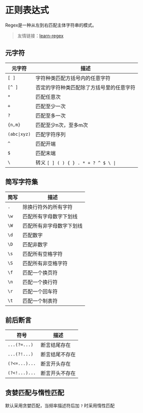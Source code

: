 # 正则表达式

Regex是一种从左到右匹配主体字符串的模式。

> 友情链接：[learn-regex](https://github.com/ziishaned/learn-regex)

## 元字符

| 元字符 | 描述 |
| --- | --- |
| `[ ]` | 字符种类匹配方括号内的任意字符 |
| `[^ ]` | 否定的字符种类匹配除了方括号里的任意字符 |
| `*` | 匹配任意次 |
| `+` | 匹配至少一次 |
| `?` | 匹配至多一次 |
| `{n,m}` | 匹配至少n次，至多m次 |
| `(abc\|xyz)` | 匹配字符序列 |
| `^` | 匹配开端 |
| `$` | 匹配末端 |
| `\` | 转义 `[ ] ( ) { } . * + ? ^ $ \ \|` |

## 简写字符集

| 简写 | 描述 |
| --- | --- |
| `.` | 除换行符外的所有字符                         |
| `\w` | 匹配所有字母数字下划线 |
| `\W` | 匹配所有非字母数字下划线 |
| `\d` | 匹配数字 |
| `\D` | 匹配非数字 |
| `\s` | 匹配所有空格字符 |
| `\S` | 匹配所有非空格字符 |
| `\f` | 匹配一个换页符 |
| `\n` | 匹配一个换行符 |
| `\r` | 匹配一个回车符 |
| `\t` | 匹配一个制表符 |

## 前后断言

| 符号          | 描述      |
| ----------- | ------- |
| `...(?=...)` | 断言结尾存在  |
| `...(?!...)` | 断言结尾不存在 |
| `(?<=...)...` | 断言开头存在  |
| `(?<!...)...` | 断言开头不存在 |

## 贪婪匹配与惰性匹配

默认采用贪婪匹配，当频率描述符后加 `?` 时采用惰性匹配


